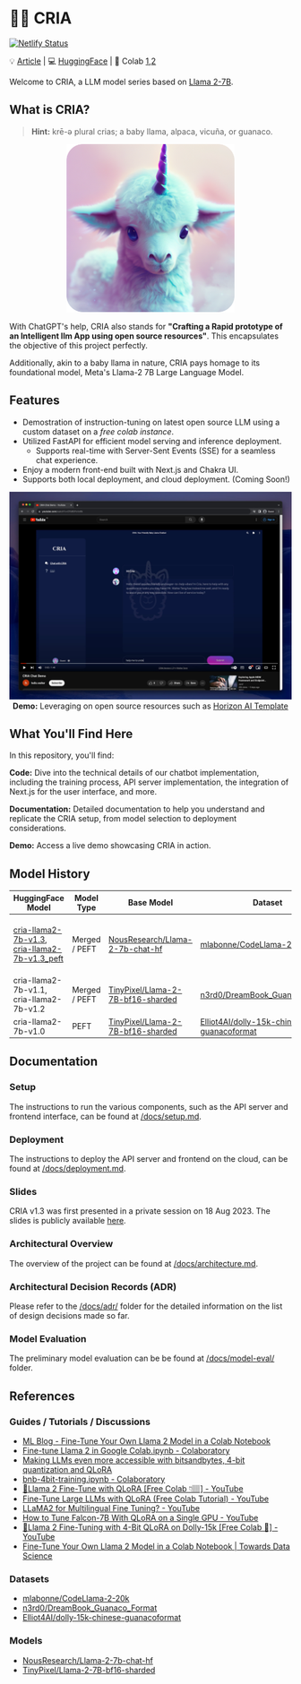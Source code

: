 # 🍼🦙 CRIA

[![Netlify Status](https://api.netlify.com/api/v1/badges/a9502b61-04e1-4202-be27-e5bd304321ae/deploy-status)](https://app.netlify.com/sites/cria-chat/deploys)

💡 [Article](https://walterteng.com/cria) | 💻 [HuggingFace](https://huggingface.co/davzoku/cria-llama2-7b-v1.3) | 📔 Colab [1](https://colab.research.google.com/drive/1rYTs3qWJerrYwihf1j0f00cnzzcpAfYe),[2](https://colab.research.google.com/drive/1Wjs2I1VHjs6zT_GE42iEXsLtYh6VqiJU)

Welcome to CRIA, a LLM model series based on [Llama 2-7B](https://github.com/facebookresearch/llama).

## What is CRIA?

> **Hint:** krē-ə plural crias; a baby llama, alpaca, vicuña, or guanaco.

<p align="center">
  <img src="assets/icon-512x512.png" width="300" height="300" alt="Cria Logo"> <br>
</p>

With ChatGPT's help, CRIA also stands for **"Crafting a Rapid prototype of an Intelligent llm App using open source resources"**. This encapsulates the objective of this project perfectly.

Additionally, akin to a baby llama in nature, CRIA pays homage to its foundational model, Meta's Llama-2 7B Large Language Model.

## Features

- Demostration of instruction-tuning on latest open source LLM using a custom dataset on a _free colab instance_.
- Utilized FastAPI for efficient model serving and inference deployment.
  - Supports real-time with Server-Sent Events (SSE) for a seamless chat experience.
- Enjoy a modern front-end built with Next.js and Chakra UI.
- Supports both local deployment, and cloud deployment. (Coming Soon!)

<p align="center">
  <a href="https://www.youtube.com/watch?v=OTsBGFcVc8k"><img src="assets/youtube-demo.jpeg" alt="Frontend"></a><br>
  <b>Demo:</b> Leveraging on open source resources such as <a href="https://github.com/horizon-ui/chatgpt-ai-template">Horizon AI Template</a>
</p>

## What You'll Find Here

In this repository, you'll find:

**Code:** Dive into the technical details of our chatbot implementation, including the training process, API server implementation, the integration of Next.js for the user interface, and more.

**Documentation:** Detailed documentation to help you understand and replicate the CRIA setup, from model selection to deployment considerations.

**Demo:** Access a live demo showcasing CRIA in action.

## Model History

| HuggingFace Model                                                                                                                                                   | Model Type    | Base Model                                                                                    | Dataset                                                                                                                | Colab                                                                                                                                                                                                                                                                                                           | Status       |
| ------------------------------------------------------------------------------------------------------------------------------------------------------------------- | ------------- | --------------------------------------------------------------------------------------------- | ---------------------------------------------------------------------------------------------------------------------- | --------------------------------------------------------------------------------------------------------------------------------------------------------------------------------------------------------------------------------------------------------------------------------------------------------------- | ------------ |
| [cria-llama2-7b-v1.3](https://huggingface.co/davzoku/cria-llama2-7b-v1.3), <br> [cria-llama2-7b-v1.3_peft](https://huggingface.co/davzoku/cria-llama2-7b-v1.3_peft) | Merged / PEFT | [NousResearch/Llama-2-7b-chat-hf](https://huggingface.co/NousResearch/Llama-2-7b-chat-hf)     | [mlabonne/CodeLlama-2-20k](https://huggingface.co/datasets/mlabonne/CodeLlama-2-20k)                                   | [![Open In Colab](https://colab.research.google.com/assets/colab-badge.svg)](https://colab.research.google.com/drive/1rYTs3qWJerrYwihf1j0f00cnzzcpAfYe) [![Open In Colab](https://colab.research.google.com/assets/colab-badge.svg)](https://colab.research.google.com/drive/1Wjs2I1VHjs6zT_GE42iEXsLtYh6VqiJU) | Latest       |
| cria-llama2-7b-v1.1, cria-llama2-7b-v1.2                                                                                                                            | Merged / PEFT | [TinyPixel/Llama-2-7B-bf16-sharded](https://huggingface.co/TinyPixel/Llama-2-7B-bf16-sharded) | [n3rd0/DreamBook_Guanaco_Format](https://huggingface.co/datasets/n3rd0/DreamBook_Guanaco_Format)                       | N.A.                                                                                                                                                                                                                                                                                                            | Experimental |
| cria-llama2-7b-v1.0                                                                                                                                                 | PEFT          | [TinyPixel/Llama-2-7B-bf16-sharded](https://huggingface.co/TinyPixel/Llama-2-7B-bf16-sharded) | [Elliot4AI/dolly-15k-chinese-guanacoformat](https://huggingface.co/datasets/Elliot4AI/dolly-15k-chinese-guanacoformat) | N.A.                                                                                                                                                                                                                                                                                                            | Experimental |

## Documentation

### Setup

The instructions to run the various components, such as the API server and frontend interface, can be found at [/docs/setup.md](/docs/setup.md).

### Deployment

The instructions to deploy the API server and frontend on the cloud, can be found at [/docs/deployment.md](/docs/deployment.md).

### Slides

CRIA v1.3 was first presented in a private session on 18 Aug 2023. The slides is publicly available [here](https://docs.google.com/presentation/d/1HdHfl0XiGIvRd-R3AHTEZn8Ee9ibFTp_Dv-q1S5SgrQ/edit?usp=sharing).

### Architectural Overview

The overview of the project can be found at [/docs/architecture.md](/docs/architecture.md).

### Architectural Decision Records (ADR)

Please refer to the [/docs/adr/](/docs/adr/) folder for the detailed information on the list of design decisions made so far.

### Model Evaluation

The preliminary model evaluation can be be found at [/docs/model-eval/](/docs/model-eval/) folder.

## References

### Guides / Tutorials / Discussions

- [ML Blog - Fine-Tune Your Own Llama 2 Model in a Colab Notebook](https://mlabonne.github.io/blog/posts/Fine_Tune_Your_Own_Llama_2_Model_in_a_Colab_Notebook.html)
- [Fine-tune Llama 2 in Google Colab.ipynb - Colaboratory](https://colab.research.google.com/drive/1PEQyJO1-f6j0S_XJ8DV50NkpzasXkrzd?usp=sharing)
- [Making LLMs even more accessible with bitsandbytes, 4-bit quantization and QLoRA](https://huggingface.co/blog/4bit-transformers-bitsandbytes)
- [bnb-4bit-training.ipynb - Colaboratory](https://colab.research.google.com/drive/1VoYNfYDKcKRQRor98Zbf2-9VQTtGJ24k?usp=sharing)
- [🐐Llama 2 Fine-Tune with QLoRA [Free Colab 👇🏽] - YouTube](https://www.youtube.com/watch?v=eeM6V5aPjhk)
- [Fine-Tune Large LLMs with QLoRA (Free Colab Tutorial) - YouTube](https://www.youtube.com/watch?v=NRVaRXDoI3g)
- [LLaMA2 for Multilingual Fine Tuning? - YouTube](https://www.youtube.com/watch?v=ThKWQcyQXF8)
- [How to Tune Falcon-7B With QLoRA on a Single GPU - YouTube](https://www.youtube.com/watch?v=AXG7TA7vIQ8)
- [🦙Llama 2 Fine-Tuning with 4-Bit QLoRA on Dolly-15k [Free Colab 🙌] - YouTube](https://www.youtube.com/watch?v=o5bU1H-6TqM)
- [Fine-Tune Your Own Llama 2 Model in a Colab Notebook | Towards Data Science](https://towardsdatascience.com/fine-tune-your-own-llama-2-model-in-a-colab-notebook-df9823a04a32)

### Datasets

- [mlabonne/CodeLlama-2-20k](https://huggingface.co/datasets/mlabonne/CodeLlama-2-20k)
- [n3rd0/DreamBook_Guanaco_Format](https://huggingface.co/datasets/n3rd0/DreamBook_Guanaco_Format)
- [Elliot4AI/dolly-15k-chinese-guanacoformat](https://huggingface.co/datasets/Elliot4AI/dolly-15k-chinese-guanacoformat)

### Models

- [NousResearch/Llama-2-7b-chat-hf](https://huggingface.co/NousResearch/Llama-2-7b-chat-hf)
- [TinyPixel/Llama-2-7B-bf16-sharded](https://huggingface.co/TinyPixel/Llama-2-7B-bf16-sharded)
